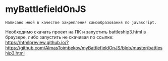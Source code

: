 # myBattlefieldOnJS
    Написано мной в качестве закрепления самообразования по javascript.
Необходимо скачать проект на ПК и запустить battleship3.html в браузере, либо запустить не скачивая по ссылке:
https://htmlpreview.github.io/?https://github.com/AlmasToimbekov/myBattlefieldOnJS/blob/master/battleship3.html
